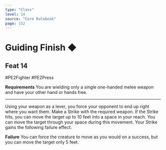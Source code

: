 ```yaml
---
type: "Class"
level: 14
source: "Core Rulebook"
page: 152
---
```

# Guiding Finish ◆
## Feat 14
#PE2Fighter #PE2Press 

**Requirements** You are wielding only a single one-handed melee weapon and have your other hand or hands free.

---
 
Using your weapon as a lever, you force your opponent to end up right where you want them. Make a Strike with the required weapon. If the Strike hits, you can move the target up to 10 feet into a space in your reach. You can move the target through your space during this movement. Your Strike gains the following failure effect. 

**Failure** You can force the creature to move as you would on a success, but you can move the target only 5 feet.